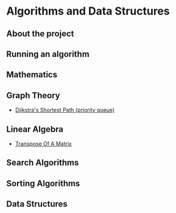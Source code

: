 # Algorithms and Data Structures
## About the project

## Running an algorithm

## Mathematics

## Graph Theory
* [Dijkstra's Shortest Path (priority queue)](https://github.com/thiagolermen/Algorithms/blob/master/src/graph-theory/DijkstrasShortestPath.cpp)

## Linear Algebra
* [Transpose Of A Matrix](https://github.com/thiagolermen/Algorithms/blob/master/src/linear-algebra/TransposeOfAMatrix.cpp)

## Search Algorithms

## Sorting Algorithms

## Data Structures
